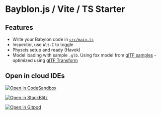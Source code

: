# Bayblon.js / Vite / TS Starter

## Features

- Write your Babylon code in [`src/main.ts`](src/main.ts)
- Inspector, use `Alt-I` to toggle
- Physcis setup and ready (Havok)
- Model loading with sample `.glb`. Using fox model from [glTF samples](https://github.com/KhronosGroup/glTF-Sample-Models/tree/main/2.0/Fox) - optimized using [glTF Transform](https://gltf-transform.dev/)

## Open in cloud IDEs

[![Open in CodeSandbox](https://codesandbox.io/static/img/play-codesandbox.svg)](https://codesandbox.io/p/github/pjoe/bjs-starter/main?file=/src/main.ts:18,C1)

[![Open in StackBlitz](https://developer.stackblitz.com/img/open_in_stackblitz.svg)](https://stackblitz.com/github/pjoe/bjs-starter?file=src/main.ts:L18)

[![Open in Gitpod](https://gitpod.io/button/open-in-gitpod.svg)](https://gitpod.io/#https://github.com/pjoe/bjs-starter)
